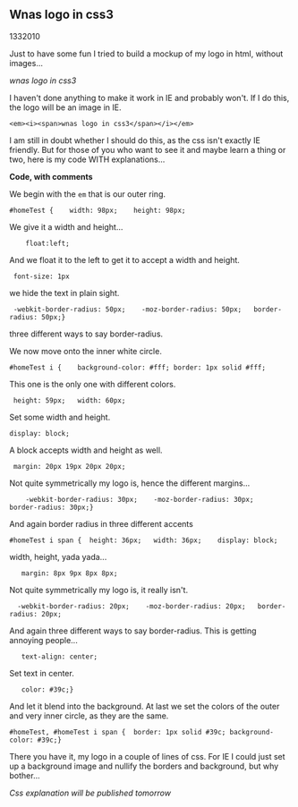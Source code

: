 <article><h1>Wnas logo in css3</h1><time><span class="day">13</span><span class="month">3</span><span class="year">2010</span></time><p>Just to have some fun I tried to build a mockup of my logo in html, without images...</p><p class="clearfix logo"><em id="homeTest"><i><span>wnas logo in css3</span></i></em></p><p>I haven't done anything to make it work in IE and probably won't. If I do this, the logo will be an image in IE.</p> <pre><code>&#60;em&#62;&#60;i&#62;&#60;span&#62;wnas logo in css3&#60;/span&#62;&#60;/i&#62;&#60;/em&#62;</code></pre><p>I am still in doubt whether I should do this, as the css isn't exactly IE friendly. But for those of you who want to see it and maybe learn a thing or two, here is my code WITH explanations...</p><p><strong>Code, with comments</strong></p><p>We begin with the <code>em</code> that is our outer ring.</p><pre><code>#homeTest {	width: 98px;	height: 98px;</code></pre><p>We give it a width and height...</p><pre><code>	float:left;</code></pre><p>And we float it to the left to get it to accept a width and height.</p>	<pre><code>	font-size: 1px</code></pre>	<p>we hide the text in plain sight.</p>	<pre><code>	-webkit-border-radius: 50px;	-moz-border-radius: 50px;	border-radius: 50px;}</code></pre>	<p>three different ways to say border-radius.</p>	<p>We now move onto the inner white circle.</p>	<pre><code>#homeTest i {	background-color: #fff;	border: 1px solid #fff;</code></pre>	<p>This one is the only one with different colors.</p>	<pre><code>	height: 59px;	width: 60px;</code></pre>	<p>Set some width and height.</p><pre><code>display: block;</code></pre>	<p>A block accepts width and height as well.</p><pre><code>	margin: 20px 19px 20px 20px;</code></pre>	<p>Not quite symmetrically my logo is, hence the different margins...</p><pre><code>	-webkit-border-radius: 30px;	-moz-border-radius: 30px;	border-radius: 30px;}</code></pre>	<p>And again border radius in three different accents</p><pre><code>#homeTest i span {	height: 36px;	width: 36px;	display: block;</code></pre><p>width, height, yada yada...</p><pre><code>	margin: 8px 9px 8px 8px;</code></pre>	<p>Not quite symmetrically my logo is, it really isn't.</p><pre><code>	-webkit-border-radius: 20px;	-moz-border-radius: 20px;	border-radius: 20px;</code></pre>	<p>And again three different ways to say border-radius. This is getting annoying people...</p><pre><code>	text-align: center;</code></pre><p>Set text in center.</p><pre><code>	color: #39c;}</code></pre><p>And let it blend into the background. At last we set the colors of the outer and very inner circle, as they are the same.</p><pre><code>#homeTest, #homeTest i span {	border: 1px solid #39c;	background-color: #39c;}</code></pre><p>There you have it, my logo in a couple of lines of css. For IE I could just set up a background image and nullify the borders and background, but why bother...</p><p><em class="done">Css explanation will be published tomorrow</em></p></article>